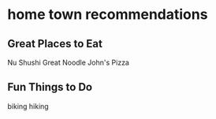 # home town recommendations

## Great Places to Eat
Nu Shushi
Great Noodle
John's Pizza

## Fun Things to Do
biking
hiking
